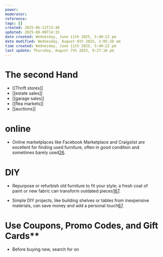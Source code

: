 ```yaml
---
power: 
moderator: 
reference: 
tags: []
created: 2025-06-11T13:40
updated: 2025-08-06T14:15
date created: Wednesday, June 11th 2025, 5:40:22 pm
date modified: Wednesday, August 6th 2025, 2:05:20 am
time created: Wednesday, June 11th 2025, 5:40:22 pm
last update: Thursday, August 7th 2025, 9:27:10 pm
---
```


# The second Hand
- [[Thrift stores]] 
- [[estate sales]]
- [[garage sales]]
- [[flea markets]]
- [[auctions]]
# online
- Online marketplaces like Facebook Marketplace and Craigslist are excellent for finding used furniture, often in good condition and sometimes barely used[2](https://www.sheneedsless.com/how-to-furnish-your-entire-house-for-under-2800/)[6](https://www.rockethomes.com/blog/homeowner-tips/inexpensive-ways-to-furnish-your-home).
# DIY
- Repurpose or refurbish old furniture to fit your style; a fresh coat of paint or new fabric can transform outdated pieces[1](https://info.sdhda.org/6-ways-to-furnish-your-new-home-on-a-budget)[6](https://www.rockethomes.com/blog/homeowner-tips/inexpensive-ways-to-furnish-your-home)[7](https://witanddelight.com/2022/04/furnish-your-home-on-a-budget/).
    
- Simple DIY projects, like building shelves or tables from inexpensive materials, can save money and add a personal touch[6](https://www.rockethomes.com/blog/homeowner-tips/inexpensive-ways-to-furnish-your-home)[7](https://witanddelight.com/2022/04/furnish-your-home-on-a-budget/).

# Use Coupons, Promo Codes, and Gift Cards**
- Before buying new, search for on